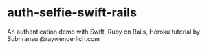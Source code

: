 # auth-selfie-swift-rails
An authentication demo with Swift, Ruby on Rails, Heroku tutorial by Subhransu @raywenderlich.com
